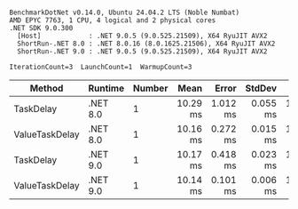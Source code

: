 ```

BenchmarkDotNet v0.14.0, Ubuntu 24.04.2 LTS (Noble Numbat)
AMD EPYC 7763, 1 CPU, 4 logical and 2 physical cores
.NET SDK 9.0.300
  [Host]            : .NET 9.0.5 (9.0.525.21509), X64 RyuJIT AVX2
  ShortRun-.NET 8.0 : .NET 8.0.16 (8.0.1625.21506), X64 RyuJIT AVX2
  ShortRun-.NET 9.0 : .NET 9.0.5 (9.0.525.21509), X64 RyuJIT AVX2

IterationCount=3  LaunchCount=1  WarmupCount=3  

```
| Method         | Runtime  | Number | Mean     | Error    | StdDev   | Min      | Max      | Allocated |
|--------------- |--------- |------- |---------:|---------:|---------:|---------:|---------:|----------:|
| TaskDelay      | .NET 8.0 | 1      | 10.29 ms | 1.012 ms | 0.055 ms | 10.23 ms | 10.34 ms |     352 B |
| ValueTaskDelay | .NET 8.0 | 1      | 10.16 ms | 0.272 ms | 0.015 ms | 10.15 ms | 10.18 ms |     128 B |
| TaskDelay      | .NET 9.0 | 1      | 10.17 ms | 0.418 ms | 0.023 ms | 10.15 ms | 10.20 ms |     352 B |
| ValueTaskDelay | .NET 9.0 | 1      | 10.14 ms | 0.101 ms | 0.006 ms | 10.13 ms | 10.14 ms |     128 B |
